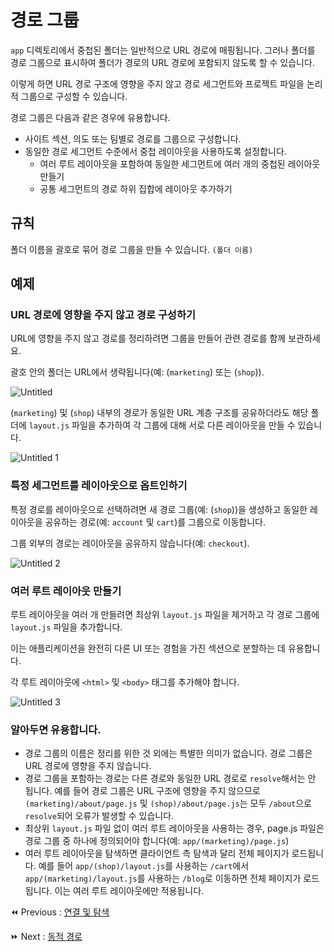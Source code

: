 # 경로 그룹

`app` 디렉토리에서 중첩된 폴더는 일반적으로 URL 경로에 매핑됩니다. 그러나 폴더를 경로 그룹으로 표시하여 폴더가 경로의 URL 경로에 포함되지 않도록 할 수 있습니다.

이렇게 하면 URL 경로 구조에 영향을 주지 않고 경로 세그먼트와 프로젝트 파일을 논리적 그룹으로 구성할 수 있습니다.

경로 그룹은 다음과 같은 경우에 유용합니다.

- 사이트 섹션, 의도 또는 팀별로 경로를 그룹으로 구성합니다.
- 동일한 경로 세그먼트 수준에서 중첩 레이아웃을 사용하도록 설정합니다.
    - 여러 루트 레이아웃을 포함하여 동일한 세그먼트에 여러 개의 중첩된 레이아웃 만들기
    - 공통 세그먼트의 경로 하위 집합에 레이아웃 추가하기

## 규칙

폴더 이름을 괄호로 묶어 경로 그룹을 만들 수 있습니다. `(폴더 이름)`

## 예제

### URL 경로에 영향을 주지 않고 경로 구성하기

URL에 영향을 주지 않고 경로를 정리하려면 그룹을 만들어 관련 경로를 함께 보관하세요.

괄호 안의 폴더는 URL에서 생략됩니다(예: (`marketing`) 또는 (`shop`)).

![Untitled](https://github.com/codingjwp/mindpalace/assets/113403155/4e4f4607-b34f-4255-a1f6-247b37e2eecc)

(`marketing`) 및 (`shop`) 내부의 경로가 동일한 URL 계층 구조를 공유하더라도 해당 폴더에 `layout.js` 파일을 추가하여 각 그룹에 대해 서로 다른 레이아웃을 만들 수 있습니다.

![Untitled 1](https://github.com/codingjwp/mindpalace/assets/113403155/2b62693b-d1d8-4f9c-86ea-3466f7875659)

### 특정 세그먼트를 레이아웃으로 옵트인하기

특정 경로를 레이아웃으로 선택하려면 새 경로 그룹(예: (`shop`))을 생성하고 동일한 레이아웃을 공유하는 경로(예: `account` 및 `cart`)를 그룹으로 이동합니다.

그룹 외부의 경로는 레이아웃을 공유하지 않습니다(예: `checkout`).

![Untitled 2](https://github.com/codingjwp/mindpalace/assets/113403155/efd52457-2d2d-4c1e-b6b2-a002d8afcbd9)

### 여러 루트 레이아웃 만들기

루트 레이아웃을 여러 개 만들려면 최상위 `layout.js` 파일을 제거하고 각 경로 그룹에 `layout.js` 파일을 추가합니다. 

이는 애플리케이션을 완전히 다른 UI 또는 경험을 가진 섹션으로 분할하는 데 유용합니다.

각 루트 레이아웃에 `<html>` 및 `<body>` 태그를 추가해야 합니다.

![Untitled 3](https://github.com/codingjwp/mindpalace/assets/113403155/693584f4-7e9c-4689-a9da-4a0e9b0a630b)

### 알아두면 유용합니다.

- 경로 그룹의 이름은 정리를 위한 것 외에는 특별한 의미가 없습니다. 경로 그룹은 URL 경로에 영향을 주지 않습니다.
- 경로 그룹을 포함하는 경로는 다른 경로와 동일한 URL 경로로 `resolve`해서는 안 됩니다. 예를 들어 경로 그룹은 URL 구조에 영향을 주지 않으므로 `(marketing)/about/page.js` 및 `(shop)/about/page.js`는 모두 `/about`으로 `resolve`되어 오류가 발생할 수 있습니다.
- 최상위 `layout.js` 파일 없이 여러 루트 레이아웃을 사용하는 경우, page.js 파일은 경로 그룹 중 하나에 정의되어야 합니다(예: `app/(marketing)/page.js`)
- 여러 루트 레이아웃을 탐색하면 클라이언트 측 탐색과 달리 전체 페이지가 로드됩니다. 예를 들어 `app/(shop)/layout.js`를 사용하는 `/cart`에서 `app/(marketing)/layout.js`를 사용하는 `/blog`로 이동하면 전체 페이지가 로드됩니다. 이는 여러 루트 레이아웃에만 적용됩니다.

⏪ Previous : [연결 및 탐색](./003-연결및탐색.md)

⏩ Next : [동적 경로](./005-동적경로.md)
